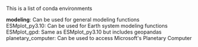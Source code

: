 This is a list of conda environments

**modeling**: Can be used for general modeling functions <br/>
ESMplot_py3.10: Can be used for Earth system modeling functions <br/>
ESMplot_gpd: Same as ESMplot_py3.10 but includes geopandas <br/>
planetary_computer: Can be used to access Microsoft's Planetary Computer <br/>
